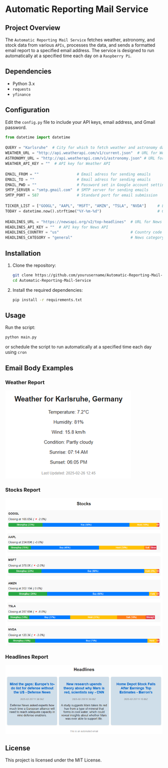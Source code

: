 # Automatic Reporting Mail Service

## Project Overview

The `Automatic Reporting Mail Service` fetches weather, astronomy, and stock data from various `APIs`, processes the data, and sends a formatted email report to a specified email address. The service is designed to run automatically at a specified time each day on a `Raspberry Pi`.

## Dependencies

- Python 3.x
- `requests`
- `yfinance`

## Configuration

Edit the `config.py` file to include your API keys, email address, and Gmail password.

```python
from datetime import datetime

QUERY = "Karlsruhe"  # City for which to fetch weather and astronomy data
WEATHER_URL = "http://api.weatherapi.com/v1/current.json"  # URL for Weather API
ASTRONOMY_URL = "http://api.weatherapi.com/v1/astronomy.json" # URL for Astronomy API
WEATHER_API_KEY = ""  # API key for Weather API

EMAIL_FROM = ""                 # Email adress for sending emails
EMAIL_TO = ""                   # Email adress for sending emails
EMAIL_PWD = ""                  # Password set in Google account settings
SMTP_SERVER = "smtp.gmail.com"  # SMTP server for sending emails
SMTP_PORT = 587                 # Standard port for email submission

TICKER_LIST = ["GOOGL", "AAPL", "MSFT", "AMZN", "TSLA", "NVDA"]     # List of stock tickers to fetch data for
TODAY = datetime.now().strftime("%Y-%m-%d")                         # Get today's date in format "YYYY-MM-DD"

HEADLINES_URL = "https://newsapi.org/v2/top-headlines"  # URL for News API
HEADLINES_API_KEY = ""  # API key for News API
HEADLINES_COUNTRY = "us"                                # Country code to fetch headlines for
HEADLINES_CATEGORY = "general"                          # News category to fetch headlines for 
```

## Installation

1. Clone the repository:
    ```sh
    git clone https://github.com/yourusername/Automatic-Reporting-Mail-Service.git
    cd Automatic-Reporting-Mail-Service
    ```

2. Install the required dependencies:
    ```sh
    pip install -r requirements.txt
    ```

## Usage

Run the script:
```sh
python main.py
```

or schedule the script to run automatically at a specified time each day using `cron`


## Email Body Examples

### Weather Report
![Weather Report](images/weather_report.png)

### Stocks Report
![Stocks Report](images/stocks_report.png)

### Headlines Report
![Headlines Report](images/headlines_report.png)

## License

This project is licensed under the MIT License.
